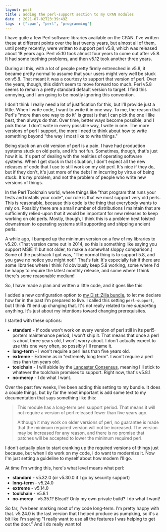 ```yaml
---
layout: post
title : adding the perl-support section to my CPAN modules
date  : 2021-07-02T23:39:49Z
tags  : ["cpan", "perl", "programming"]
---
```

I have quite a few Perl software libraries available on the CPAN.  I've written these at different points over the last twenty years, but almost all of them, until pretty recently, were written to support perl v5.8, which was released about 18 years ago.  Perl v5.10 took almost four years to come out after v5.8. It had some teething problems, and then v5.12 took another three years.

During all this, with a lot of people pretty firmly entrenched in v5.8, it became pretty normal to assume that your users might very well be stuck on v5.8.  That meant it was a courtesy to support that version of perl.  Over the years, though, this didn't seem to move forward too much.  Perl v5.8 seems to remain a pretty standard default version to target.  I find this annoying, and I am going to be mostly ignoring this convention.

I don't think I really need a lot of justification for this, but I'll provide just a little.  When I write code, I want to write it in one way.  To me, the reason that Perl's "more than one way to do it" is great is that I can pick the one I like best, then always do that.  Over time, better ways become possible, and I pick those.  I don't write in every possible way, I write in one.  The more versions of perl I support, the more I need to think about how to write something beyond "the way I most like to write things."

Being stuck on an old version of perl is a pain.  I have had production systems stuck on old perls, and it's not fun.  Sometimes, though, that's just how it is.  It's part of dealing with the realities of operating software systems. When I get stuck in that situation, I don't expect all the new releases of code that I use to still work on my old perl.  It's nice if they do, but if they don't, it's just more of the debt I'm incurring by virtue of being stuck.  It's my problem, and not the problem of people who write new versions of things.

In the Perl Toolchain world, where things like "that program that runs your tests and installs your code", our rule is that we must support very old perls. This is reasonable, because this code is the thing that everybody wants to rely on.  Possibly there are a small number of distributions I maintain that are sufficiently relied-upon that it would be important for new releases to keep working on old perls.  Mostly, though, I think this is a problem best foisted downstream to operating systems still supporting and shipping ancient perls.

A while ago, I bumped up the minimum version on a few of my libraries to v5.20. (That version came out in 2014, so this is something like saying you support MSIE 11 but not older, to make a somewhat sloppy comparison.)  Some of the pushback I got was, "The normal thing is to support 5.8, and you gave no notice you might not!"  That's fair.  It's especially fair if there are some libraries where I think I'd obviously keep 5.8 working, some where I'd be happy to require the latest monthly release, and some where I think there's some reasonable medium!

So, I have made a plan and written a little code, and it goes like this:

I added a new configuration option to [my Dist::Zilla bundle](https://metacpan.org/pod/Pod::Weaver::PluginBundle::RJBS), to let me declare how far in the past I'm prepared to live.  I called this setting `perl-support`, but I think I'll end up changing that.  It's not really related to me _supporting_ anything.  It's just about my intentions toward changing prerequisites.

I started with these options:

* **standard** - If code won't work on every version of perl still in its
     perl5-porters maintenance period, I won't ship it.  That means that once a
     perl is about three years old, I won't worry about.  I don't actually expect
     to use this one very often, so possibly I'll rename it.
* **long-term** - I won't require a perl less than five years old.
* **extreme** - Extreme as in "extremely long term".  I won't require a perl
     less than ten years old.
* **toolchain** - I will abide by the [Lancaster Consensus](https://github.com/Perl-Toolchain-Gang/toolchain-site/blob/master/lancaster-consensus.md), meaning I'll stick to whatever the toolchain promises to support.  Right now, that's v5.8.1.
* **no-mercy** - I do what I want.

Over the past few weeks, I've been adding this setting to my bundle.  It does a couple things, but by far the most important is add some text to my documentation that says something like this:

> This module has a long-term perl support period. That means it will not
> require a version of perl released fewer than five years ago.
> 
> Although it may work on older versions of perl, no guarantee is made that the
> minimum required version will not be increased. The version may be increased
> for any reason, and there is no promise that patches will be accepted to
> lower the minimum required perl.

I don't actually plan to start cranking up the required versions of things just because, but when I do work on my code, I do want to modernize it.  Now I'm just setting a guideline to myself about how modern I'll go.

At time I'm writing this, here's what level means what perl:

* **standard**  - v5.32.0 (or v5.30.0 if I go by security support)
* **long-term** - v5.24.0
* **extreme**   - v5.14.0
* **toolchain** - v5.8.1
* **no-mercy**  - v5.35.1?  Blead?  Only my own private build?  I do what I want!

So far, I've been marking most of my code long-term.  I'm pretty happy with that.  v5.24.0 is the last version that I helped produce as pumpking, so it's a bit like I'm saying "I really want to use all the features I was helping to get out the door."  And I do really want to!
